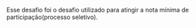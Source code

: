 Esse desafio foi o desafio utilizado para atingir a nota mínima de participação(processo seletivo).
